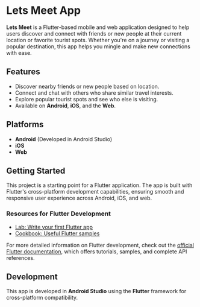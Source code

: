 # Lets Meet App

**Lets Meet** is a Flutter-based mobile and web application designed to help users discover and connect with friends or new people at their current location or favorite tourist spots. Whether you're on a journey or visiting a popular destination, this app helps you mingle and make new connections with ease.

## Features

- Discover nearby friends or new people based on location.
- Connect and chat with others who share similar travel interests.
- Explore popular tourist spots and see who else is visiting.
- Available on **Android**, **iOS**, and the **Web**.

## Platforms

- **Android** (Developed in Android Studio)
- **iOS**
- **Web**

## Getting Started

This project is a starting point for a Flutter application. The app is built with Flutter's cross-platform development capabilities, ensuring smooth and responsive user experience across Android, iOS, and web.

### Resources for Flutter Development

- [Lab: Write your first Flutter app](https://docs.flutter.dev/get-started/codelab)
- [Cookbook: Useful Flutter samples](https://docs.flutter.dev/cookbook)

For more detailed information on Flutter development, check out the [official Flutter documentation](https://docs.flutter.dev/), which offers tutorials, samples, and complete API references.

## Development

This app is developed in **Android Studio** using the **Flutter** framework for cross-platform compatibility.

